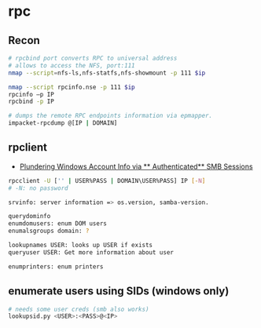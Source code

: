 # rpc

## Recon

```bash
# rpcbind port converts RPC to universal address 
# allows to access the NFS, port:111 
nmap --script=nfs-ls,nfs-statfs,nfs-showmount -p 111 $ip

nmap --script rpcinfo.nse -p 111 $ip
rpcinfo –p IP
rpcbind -p IP

# dumps the remote RPC endpoints information via epmapper.
impacket-rpcdump @[IP | DOMAIN]
```

## rpclient

* [Plundering Windows Account Info via **
  Authenticated** SMB Sessions](https://www.sans.org/blog/plundering-windows-account-info-via-authenticated-smb-sessions/)

```bash
rpcclient -U ['' | USER%PASS | DOMAIN\USER%PASS] IP [-N]
# -N: no password

srvinfo: server information => os.version, samba-version.

querydominfo
enumdomusers: enum DOM users
enumalsgroups domain: ?

lookupnames USER: looks up USER if exists
queryuser USER: Get more information about user

enumprinters: enum printers
```

## enumerate users using SIDs (windows only)

```bash
# needs some user creds (smb also works)
lookupsid.py <USER>:<PASS>@<IP>
```
